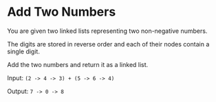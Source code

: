 # Add Two Numbers

You are given two linked lists representing two non-negative numbers.   

The digits are stored in reverse order and each of their nodes contain a single digit.   

Add the two numbers and return it as a linked list.  


Input: `(2 -> 4 -> 3) + (5 -> 6 -> 4)`  

Output: `7 -> 0 -> 8`  





